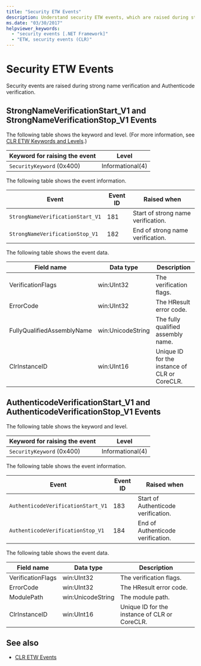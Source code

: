```yaml
---
title: "Security ETW Events"
description: Understand security ETW events, which are raised during strong name verification and Authenticode verification in .NET.
ms.date: "03/30/2017"
helpviewer_keywords:
  - "security events [.NET Framework]"
  - "ETW, security events (CLR)"
---
```

# Security ETW Events

Security events are raised during strong name verification and Authenticode verification.

## StrongNameVerificationStart_V1 and StrongNameVerificationStop_V1 Events

 The following table shows the keyword and level. (For more information, see [CLR ETW Keywords and Levels](clr-etw-keywords-and-levels.md).)

|Keyword for raising the event|Level|
|-----------------------------------|-----------|
|`SecurityKeyword` (0x400)|Informational(4)|

 The following table shows the event information.

|Event|Event ID|Raised when|
|-----------|--------------|-----------------|
|`StrongNameVerificationStart_V1`|181|Start of strong name verification.|
|`StrongNameVerificationStop_V1`|182|End of strong name verification.|

 The following table shows the event data.

|Field name|Data type|Description|
|----------------|---------------|-----------------|
|VerificationFlags|win:UInt32|The verification flags.|
|ErrorCode|win:UInt32|The HResult error code.|
|FullyQualifiedAssemblyName|win:UnicodeString|The fully qualified assembly name.|
|ClrInstanceID|win:UInt16|Unique ID for the instance of CLR or CoreCLR.|

## AuthenticodeVerificationStart_V1 and AuthenticodeVerificationStop_V1 Events

 The following table shows the keyword and level.

|Keyword for raising the event|Level|
|-----------------------------------|-----------|
|`SecurityKeyword` (0x400)|Informational(4)|

 The following table shows the event information.

|Event|Event ID|Raised when|
|-----------|--------------|-----------------|
|`AuthenticodeVerificationStart_V1`|183|Start of Authenticode verification.|
|`AuthenticodeVerificationStop_V1`|184|End of Authenticode verification.|

 The following table shows the event data.

|Field name|Data type|Description|
|----------------|---------------|-----------------|
|VerificationFlags|win:UInt32|The verification flags.|
|ErrorCode|win:UInt32|The HResult error code.|
|ModulePath|win:UnicodeString|The module path.|
|ClrInstanceID|win:UInt16|Unique ID for the instance of CLR or CoreCLR.|

## See also

- [CLR ETW Events](clr-etw-events.md)
